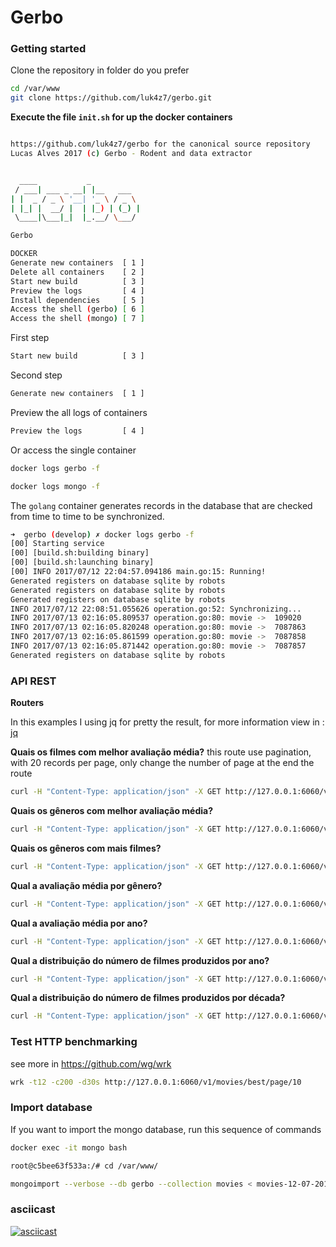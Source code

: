 # Gerbo

### Getting started

Clone the repository in folder do you prefer
```bash
cd /var/www
git clone https://github.com/luk4z7/gerbo.git
```

**Execute the file `init.sh` for up the docker containers**

```bash

https://github.com/luk4z7/gerbo for the canonical source repository
Lucas Alves 2017 (c) Gerbo - Rodent and data extractor


  ____           _
 / ___| ___ _ __| |__   ___
| |  _ / _ \ '__| '_ \ / _ \
| |_| |  __/ |  | |_) | (_) |
 \____|\___|_|  |_.__/ \___/

Gerbo

DOCKER
Generate new containers  [ 1 ]
Delete all containers    [ 2 ]
Start new build          [ 3 ]
Preview the logs         [ 4 ]
Install dependencies     [ 5 ]
Access the shell (gerbo) [ 6 ]
Access the shell (mongo) [ 7 ]

```

First step
```bash
Start new build          [ 3 ]
```

Second step
```bash
Generate new containers  [ 1 ]
```

Preview the all logs of containers
```bash
Preview the logs         [ 4 ]
```

Or access the single container
```bash
docker logs gerbo -f
```
```bash
docker logs mongo -f
```

The `golang` container generates records in the database that are checked from time to time to be synchronized.

```bash
➜  gerbo (develop) ✗ docker logs gerbo -f
[00] Starting service
[00] [build.sh:building binary]
[00] [build.sh:launching binary]
[00] INFO 2017/07/12 22:04:57.094186 main.go:15: Running!
Generated registers on database sqlite by robots
Generated registers on database sqlite by robots
Generated registers on database sqlite by robots
INFO 2017/07/12 22:08:51.055626 operation.go:52: Synchronizing...
INFO 2017/07/13 02:16:05.809537 operation.go:80: movie ->  109020
INFO 2017/07/13 02:16:05.820248 operation.go:80: movie ->  7087863
INFO 2017/07/13 02:16:05.861599 operation.go:80: movie ->  7087858
INFO 2017/07/13 02:16:05.871442 operation.go:80: movie ->  7087857
Generated registers on database sqlite by robots
```

### API REST

**Routers**

In this examples I using jq for pretty the result, for more information view in : [jq](https://stedolan.github.io/jq/)

**Quais os filmes com melhor avaliação média?**
this route use pagination, with 20 records per page, only change the number of page at the end the route
```bash
curl -H "Content-Type: application/json" -X GET http://127.0.0.1:6060/v1/movies/best/page/6 | jq
```

**Quais os gêneros com melhor avaliação média?**
```bash
curl -H "Content-Type: application/json" -X GET http://127.0.0.1:6060/v1/movies/genre/best | jq
```

**Quais os gêneros com mais filmes?**
```bash
curl -H "Content-Type: application/json" -X GET http://127.0.0.1:6060/v1/movies/genre/winner | jq
```

**Qual a avaliação média por gênero?**
```bash
curl -H "Content-Type: application/json" -X GET http://127.0.0.1:6060/v1/movies/rating/genre | jq
```

**Qual a avaliação média por ano?**
```bash
curl -H "Content-Type: application/json" -X GET http://127.0.0.1:6060/v1/movies/rating/year | jq
```

**Qual a distribuição do número de filmes produzidos por ano?**
```bash
curl -H "Content-Type: application/json" -X GET http://127.0.0.1:6060/v1/movies/distribution/year | jq
```

**Qual a distribuição do número de filmes produzidos por década?**
```bash
curl -H "Content-Type: application/json" -X GET http://127.0.0.1:6060/v1/movies/distribution/decade | jq
```

### Test HTTP benchmarking

see more in https://github.com/wg/wrk
```bash
wrk -t12 -c200 -d30s http://127.0.0.1:6060/v1/movies/best/page/10
```


### Import database
If you want to import the mongo database, run this sequence of commands

```bash
docker exec -it mongo bash

root@c5bee63f533a:/# cd /var/www/

mongoimport --verbose --db gerbo --collection movies < movies-12-07-2017.json
```


### asciicast

[![asciicast](https://asciinema.org/a/M7d5TlGtGAsGOqCPrHv8yu3Yq.png)](https://asciinema.org/a/M7d5TlGtGAsGOqCPrHv8yu3Yq)













